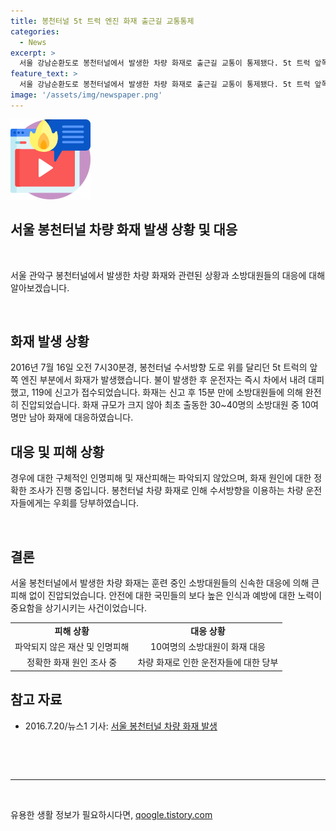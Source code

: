 ```yaml
---
title: 봉천터널 5t 트럭 엔진 화재 출근길 교통통제
categories:
  - News
excerpt: >
  서울 강남순환도로 봉천터널에서 발생한 차량 화재로 출근길 교통이 통제됐다. 5t 트럭 앞쪽 엔진 부분에서 발생한 화재는 7시45분경 완전히 진압됐고, 운전자는 즉시 대피했다. 화재로 차량 앞쪽이 훼손됐지만 재산 및 인명피해는 파악되지 않았다. 화재 원인은 조사 중이며 시는 운전자들에게 우회를 당부했다. (150자)
feature_text: >
  서울 강남순환도로 봉천터널에서 발생한 차량 화재로 출근길 교통이 통제됐다. 5t 트럭 앞쪽 엔진 부분에서 발생한 화재는 7시45분경 완전히 진압됐고, 운전자는 즉시 대피했다. 화재로 차량 앞쪽이 훼손됐지만 재산 및 인명피해는 파악되지 않았다. 화재 원인은 조사 중이며 시는 운전자들에게 우회를 당부했다. (150자)
image: '/assets/img/newspaper.png'
---
```


<p><img src="/assets/img/news.png" alt="rentncar 속보" /></p>

<h2 data-ke-size="size26">서울 봉천터널 차량 화재 발생 상황 및 대응</h2>

<p data-ke-size="size16">&nbsp;</p>

<p>서울 관악구 봉천터널에서 발생한 차량 화재와 관련된 상황과 소방대원들의 대응에 대해 알아보겠습니다.</p>

<p data-ke-size="size16">&nbsp;</p>

<h2 data-ke-size="size26">화재 발생 상황</h2>

<p data-ke-size="size16">2016년 7월 16일 오전 7시30분경, 봉천터널 수서방향 도로 위를 달리던 5t 트럭의 앞쪽 엔진 부분에서 화재가 발생했습니다. 불이 발생한 후 운전자는 즉시 차에서 내려 대피했고, 119에 신고가 접수되었습니다. 화재는 신고 후 15분 만에 소방대원들에 의해 완전히 진압되었습니다. 화재 규모가 크지 않아 최초 출동한 30~40명의 소방대원 중 10여명만 남아 화재에 대응하였습니다.</p>

<h2 data-ke-size="size26">대응 및 피해 상황</h2>

<p data-ke-size="size16">경우에 대한 구체적인 인명피해 및 재산피해는 파악되지 않았으며, 화재 원인에 대한 정확한 조사가 진행 중입니다. 봉천터널 차량 화재로 인해 수서방향을 이용하는 차량 운전자들에게는 우회를 당부하였습니다.</p>

<p data-ke-size="size16">&nbsp;</p>

<h2 data-ke-size="size26">결론</h2>

<p data-ke-size="size16">서울 봉천터널에서 발생한 차량 화재는 훈련 중인 소방대원들의 신속한 대응에 의해 큰 피해 없이 진압되었습니다. 안전에 대한 국민들의 보다 높은 인식과 예방에 대한 노력이 중요함을 상기시키는 사건이었습니다.</p>

<table>
<tbody>
<tr>
<td style="text-align: center; height: 17px;"><b>피해 상황</b></td>
<td style="text-align: center; height: 17px;"><b>대응 상황</b></td>
</tr>
<tr>
<td style="text-align: center; height: 17px;">파악되지 않은 재산 및 인명피해</td>
<td style="text-align: center; height: 17px;">10여명의 소방대원이 화재 대응</td>
</tr>
<tr>
<td style="text-align: center; height: 17px;">정확한 화재 원인 조사 중</td>
<td style="text-align: center; height: 17px;">차량 화재로 인한 운전자들에 대한 당부</td>
</tr>
</tbody>
</table>

<h2 data-ke-size="size26">참고 자료</h2>

<ul>
<li>2016.7.20/뉴스1 기사: <a href="https://www.news1.kr/articles/?2729200" target="_blank" rel="noopener">서울 봉천터널 차량 화재 발생</a></li>
</ul>

<p data-ke-size="size16">&nbsp;</p>

<p data-ke-size="size16">&nbsp;</p>

<hr>

<p data-ke-size="size16">&nbsp;</p>
유용한 생활 정보가 필요하시다면, <a href="https://qoogle.tistory.com" rel="dofollow">qoogle.tistory.com</a>


